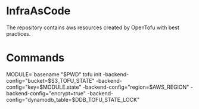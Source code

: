 # InfraAsCode

The repository contains aws resources created by OpenTofu with best practices. 

# Commands

MODULE=`basename "$PWD"
tofu init -backend-config="bucket=$S3_TOFU_STATE" -backend-config="key=$MODULE.state" -backend-config="region=$AWS_REGION" -backend-config="encrypt=true" -backend-config="dynamodb_table=$DDB_TOFU_STATE_LOCK"
